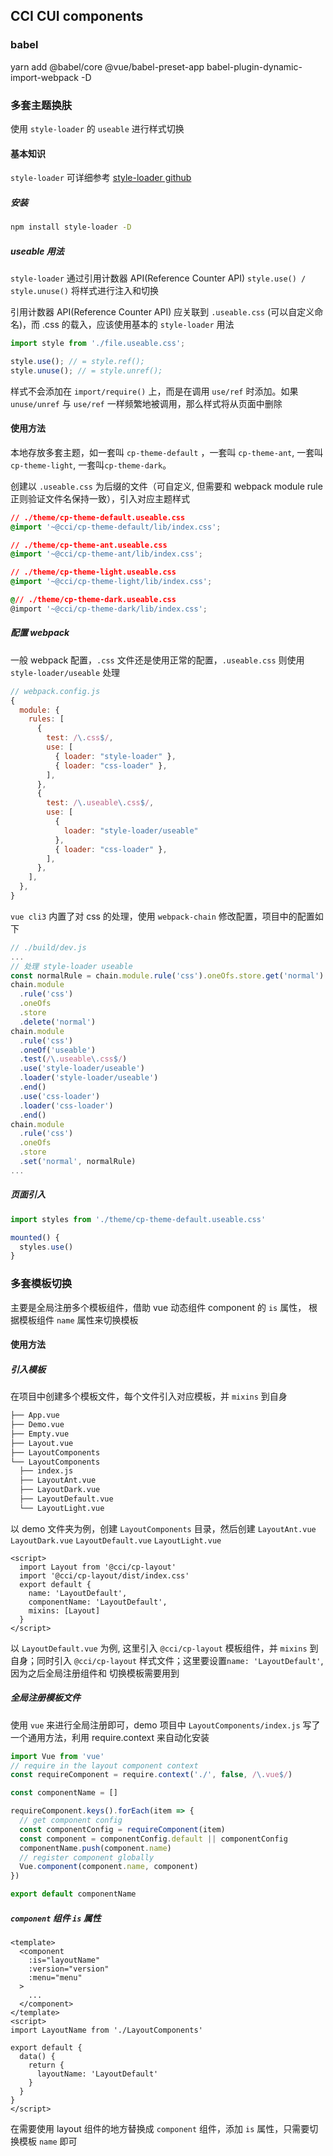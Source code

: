 ## CCI CUI components

### babel 
yarn add @babel/core  @vue/babel-preset-app babel-plugin-dynamic-import-webpack -D

### 多套主题换肤

使用 `style-loader` 的 `useable` 进行样式切换

#### 基本知识

`style-loader` 可详细参考 [style-loader github](https://github.com/webpack-contrib/style-loader)

##### 安装

```bash
npm install style-loader -D
```

##### useable 用法

`style-loader` 通过引用计数器 API(Reference Counter API) `style.use() / style.unuse()` 将样式进行注入和切换

引用计数器 API(Reference Counter API) 应关联到 `.useable.css` (可以自定义命名)，而 .css 的载入，应该使用基本的 `style-loader` 用法

```js
import style from './file.useable.css';

style.use(); // = style.ref();
style.unuse(); // = style.unref();
```

样式不会添加在 `import/require()` 上，而是在调用 `use/ref` 时添加。如果 `unuse/unref` 与 `use/ref` 一样频繁地被调用，那么样式将从页面中删除

#### 使用方法

本地存放多套主题，如一套叫 `cp-theme-default` ，一套叫 `cp-theme-ant`, 一套叫 `cp-theme-light`, 一套叫`cp-theme-dark`。

创建以 `.useable.css` 为后缀的文件（可自定义, 但需要和 webpack module rule 正则验证文件名保持一致），引入对应主题样式

```css
// ./theme/cp-theme-default.useable.css
@import '~@cci/cp-theme-default/lib/index.css';

// ./theme/cp-theme-ant.useable.css
@import '~@cci/cp-theme-ant/lib/index.css';

// ./theme/cp-theme-light.useable.css
@import '~@cci/cp-theme-light/lib/index.css';

@// ./theme/cp-theme-dark.useable.css
@import '~@cci/cp-theme-dark/lib/index.css';
```

##### 配置 webpack

一般 webpack 配置，`.css` 文件还是使用正常的配置，`.useable.css` 则使用 `style-loader/useable` 处理

```js
// webpack.config.js
{
  module: {
    rules: [
      {
        test: /\.css$/,
        use: [
          { loader: "style-loader" },
          { loader: "css-loader" },
        ],
      },
      {
        test: /\.useable\.css$/,
        use: [
          {
            loader: "style-loader/useable"
          },
          { loader: "css-loader" },
        ],
      },
    ],
  },
}
```

`vue cli3` 内置了对 css 的处理，使用 `webpack-chain` 修改配置，项目中的配置如下

```js
// ./build/dev.js
...
// 处理 style-loader useable
const normalRule = chain.module.rule('css').oneOfs.store.get('normal')
chain.module
  .rule('css')
  .oneOfs
  .store
  .delete('normal')
chain.module
  .rule('css')
  .oneOf('useable')
  .test(/\.useable\.css$/)
  .use('style-loader/useable')
  .loader('style-loader/useable')
  .end()
  .use('css-loader')
  .loader('css-loader')
  .end()
chain.module
  .rule('css')
  .oneOfs
  .store
  .set('normal', normalRule)
...
```
 
##### 页面引入

```js
import styles from './theme/cp-theme-default.useable.css'

mounted() {
  styles.use()
}
```

### 多套模板切换

主要是全局注册多个模板组件，借助 vue 动态组件 component 的 `is` 属性， 根据模板组件 `name` 属性来切换模板

#### 使用方法

##### 引入模板

在项目中创建多个模板文件，每个文件引入对应模板，并 `mixins` 到自身

```bash
├── App.vue
├── Demo.vue
├── Empty.vue
├── Layout.vue
├── LayoutComponents
└── LayoutComponents
  ├── index.js
  ├── LayoutAnt.vue
  ├── LayoutDark.vue
  ├── LayoutDefault.vue
  └── LayoutLight.vue
```

以 demo 文件夹为例，创建 `LayoutComponents` 目录，然后创建 `LayoutAnt.vue`  `LayoutDark.vue` `LayoutDefault.vue` `LayoutLight.vue`

```vue
<script>
  import Layout from '@cci/cp-layout'
  import '@cci/cp-layout/dist/index.css'
  export default {
    name: 'LayoutDefault',
    componentName: 'LayoutDefault',
    mixins: [Layout]
  }
</script>
```

以 `LayoutDefault.vue` 为例, 这里引入 `@cci/cp-layout` 模板组件，并 `mixins` 到自身；同时引入 `@cci/cp-layout` 样式文件；这里要设置`name: 'LayoutDefault'`, 因为之后全局注册组件和 切换模板需要用到

##### 全局注册模板文件

使用 `vue` 来进行全局注册即可，demo 项目中 `LayoutComponents/index.js` 写了一个通用方法，利用 require.context 来自动化安装

```javascript
import Vue from 'vue'
// require in the layout component context
const requireComponent = require.context('./', false, /\.vue$/)

const componentName = []

requireComponent.keys().forEach(item => {
  // get component config
  const componentConfig = requireComponent(item)
  const component = componentConfig.default || componentConfig
  componentName.push(component.name)
  // register component globally
  Vue.component(component.name, component)
})

export default componentName
```

##### `component` 组件 `is` 属性

```vue
<template>
  <component
    :is="layoutName"
    :version="version"
    :menu="menu"
  >
    ...
  </component>
</template>
<script>
import LayoutName from './LayoutComponents'

export default {
  data() {
    return {
      layoutName: 'LayoutDefault'
    }
  }
}
</script>
```

在需要使用 layout 组件的地方替换成 `component` 组件，添加 `is` 属性，只需要切换模板 `name` 即可